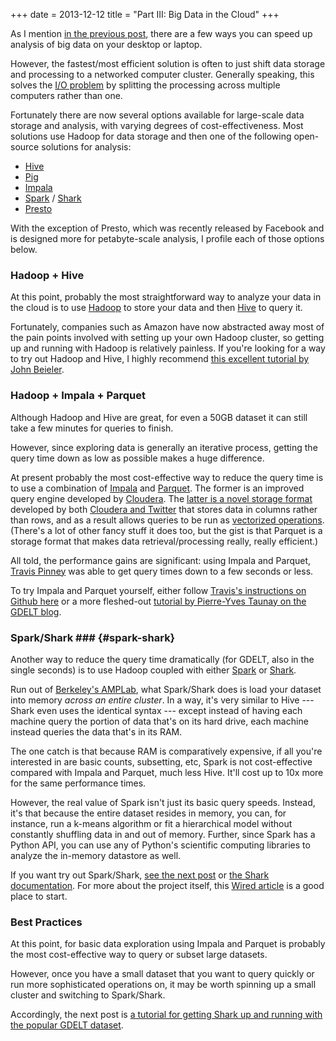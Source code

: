 +++
date = 2013-12-12
title = "Part III: Big Data in the Cloud"
+++

As I mention [in the previous post](http://chrismeserole.com/signals/big-data-on-the-desktop/), there are a few ways you can speed up analysis of big data on your desktop or laptop.

However, the fastest/most efficient solution is often to just shift data storage and processing to a networked computer cluster. Generally speaking, this solves the [I/O problem](http://chrismeserole.com/signals/the-i-o-problem-or-why-big-data-takes-forever-to-process/) by splitting the processing across multiple computers rather than one.

Fortunately there are now several options available for large-scale data storage and analysis, with varying degrees of cost-effectiveness. Most solutions use Hadoop for data storage and then one of the following open-source solutions for analysis: 

* [Hive](http://hive.apache.org/)
* [Pig](http://pig.apache.org/)
* [Impala](https://github.com/cloudera/impala)
* [Spark](http://spark.incubator.apache.org/) / [Shark](https://github.com/amplab/shark)
* [Presto](https://www.facebook.com/notes/facebook-engineering/presto-interacting-with-petabytes-of-data-at-facebook/10151786197628920)

With the exception of Presto, which was recently released by Facebook and is designed more for petabyte-scale analysis, I profile each of those options below. 

### Hadoop + Hive

At this point, probably the most straightforward way to analyze your data in the cloud is to use [Hadoop](http://hadoop.apache.org/) to store your data and then [Hive](http://hive.apache.org/) to query it.

Fortunately, companies such as Amazon have now abstracted away most of the pain points involved with setting up your own Hadoop cluster, so getting up and running with Hadoop is relatively painless. If you're looking for a way to try out Hadoop and Hive, I highly recommend [this excellent tutorial by John Beieler](http://johnbeieler.org/blog/2013/06/16/using-hive-with-social-science-data/).

### Hadoop + Impala + Parquet

Although Hadoop and Hive are great, for even a 50GB dataset it can still take a few minutes for queries to finish. 

However, since exploring data is generally an iterative process, getting the query time down as low as possible makes a huge difference. 

At present probably the most cost-effective way to reduce the query time is to use a combination of [Impala](https://github.com/cloudera/impala) and [Parquet](https://github.com/Parquet). The former is an improved query engine developed by [Cloudera](http://www.cloudera.com/content/cloudera/en/products/cdh/impala.html). The [latter is a novel storage format](http://blog.cloudera.com/blog/2013/07/announcing-parquet-1-0-columnar-storage-for-hadoop/) developed by both [Cloudera and Twitter](http://blog.cloudera.com/blog/2013/03/introducing-parquet-columnar-storage-for-apache-hadoop/) that stores data in columns rather than rows, and as a result allows queries to be run as [vectorized operations](http://en.wikipedia.org/wiki/Vectorization_(parallel_computing)). (There's a lot of other fancy stuff it does too, but the gist is that Parquet is a storage format that makes data retrieval/processing really, really efficient.)

All told, the performance gains are significant: using Impala and Parquet, [Travis Pinney](https://twitter.com/tlpinney) was able to get query times down to a few seconds or less. 

To try Impala and Parquet yourself, either follow [Travis's instructions on Github here](https://github.com/tlpinney/funnelcloud/tree/master/clouds/gdelt) or a more fleshed-out [tutorial by Pierre-Yves Taunay on the GDELT blog](http://gdeltblog.wordpress.com/2013/11/06/fast-gdelt-queries-using-impala-and-parquet/).

### Spark/Shark ### {#spark-shark}

Another way to reduce the query time dramatically (for GDELT, also in the single seconds) is to use Hadoop coupled with either [Spark](http://spark.incubator.apache.org/) or [Shark](https://github.com/amplab/shark).

Run out of [Berkeley's AMPLab](https://amplab.cs.berkeley.edu/), what Spark/Shark does is load your dataset into memory *across an entire cluster*. In a way, it's very similar to Hive --- Shark even uses the identical syntax --- except instead of having each machine query the portion of data that's on its hard drive, each machine instead queries the data that's in its RAM. 

The one catch is that because RAM is comparatively expensive, if all you're interested in are basic counts, subsetting, etc, Spark is not cost-effective compared with Impala and Parquet, much less Hive. It'll cost up to 10x more for the same performance times. 

However, the real value of Spark isn't just its basic query speeds. Instead, it's that because the entire dataset resides in memory, you can, for instance, run a k-means algorithm or fit a hierarchical model without constantly shuffling data in and out of memory. Further, since Spark has a Python API, you can use any of Python's scientific computing libraries to analyze the in-memory datastore as well. 

If you want try out Spark/Shark, [see the next post](http://chrismeserole.com/signals/shark-spark-gdelt-tutorial) or [the Shark documentation](https://github.com/amplab/shark/wiki#user-documentation). 
For more about the project itself, this [Wired article](http://www.wired.com/wiredenterprise/2013/06/yahoo-amazon-amplab-spark/) is a good place to start. 

### Best Practices

At this point, for basic data exploration using Impala and Parquet is probably the most cost-effective way to query or subset large datasets. 

However, once you have a small dataset that you want to query quickly or run more sophisticated operations on, it may be worth spinning up a small cluster and switching to Spark/Shark. 

Accordingly, the next post is [a tutorial for getting Shark up and running with the popular GDELT dataset](http://chrismeserole.com/signals/shark-spark-gdelt-tutorial).